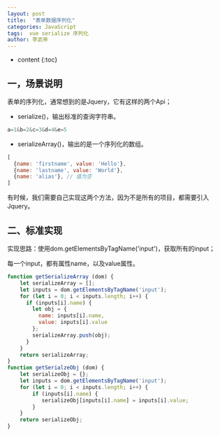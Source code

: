 ```yaml
---
layout: post
title:  "表单数据序列化"
categories: JavaScript 
tags:  vue serialize 序列化 
author: 李武帝 
---
```


* content
{:toc}

## 一，场景说明

表单的序列化，通常想到的是Jquery，它有这样的两个Api；

* serialize()，输出标准的查询字符串。

```javascript
a=1&b=2&c=3&d=4&e=5
```

* serializeArray()，输出的是一个序列化的数组。

```javascript
[ 
  {name: 'firstname', value: 'Hello'}, 
  {name: 'lastname', value: 'World'},
  {name: 'alias'}, // 值为空
]
```

有时候，我们需要自己实现这两个方法，因为不是所有的项目，都需要引入Jquery。



## 二、标准实现

实现思路：使用dom.getElementsByTagName('input')，获取所有的input；

每一个input，都有属性name，以及value属性。

```javascript
function getSerializeArray (dom) {
    let serializeArray = [];
    let inputs = dom.getElementsByTagName('input');
    for (let i = 0; i < inputs.length; i++) {
      if (inputs[i].name) {
        let obj = {
          name: inputs[i].name,
          value: inputs[i].value
        };
        serializeArray.push(obj);
      }
    }
    return serializeArray;
}
function getSerialzeObj (dom) {
    let serializeObj = {};
    let inputs = dom.getElementsByTagName('input');
    for (let i = 0; i < inputs.length; i++) {
        if (inputs[i].name) {
           serializeObj[inputs[i].name] = inputs[i].value;
        }
    }
    return serializeObj;
}
```
